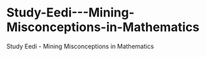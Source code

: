 # Study-Eedi---Mining-Misconceptions-in-Mathematics
Study Eedi - Mining Misconceptions in Mathematics
